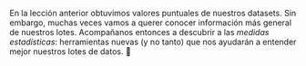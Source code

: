 En la lección anterior obtuvimos valores puntuales de nuestros datasets. Sin embargo, muchas veces vamos a querer conocer información más general de nuestros lotes. Acompañanos entonces a descubrir a las _medidas estadísticas_: herramientas nuevas (y no tanto) que nos ayudarán a entender mejor nuestros lotes de datos. 💪